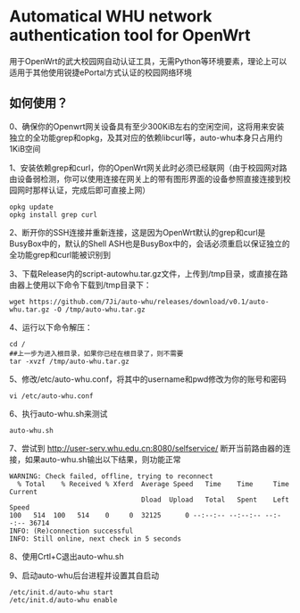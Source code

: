 Automatical WHU network authentication tool for OpenWrt
=
用于OpenWrt的武大校园网自动认证工具，无需Python等环境要素，理论上可以适用于其他使用锐捷ePortal方式认证的校园网络环境

如何使用？
--
0、确保你的Openwrt网关设备具有至少300KiB左右的空闲空间，这将用来安装独立的全功能grep和opkg，及其对应的依赖libcurl等，auto-whu本身只占用约1KiB空间

1、安装依赖grep和curl，你的OpenWrt网关此时必须已经联网（由于校园网对路由设备弱检测，你可以使用连接在网关上的带有图形界面的设备参照直接连接到校园网时那样认证，完成后即可直接上网）
````
opkg update
opkg install grep curl
````
2、断开你的SSH连接并重新连接，这是因为OpenWrt默认的grep和curl是BusyBox中的，默认的Shell ASH也是BusyBox中的，会话必须重启以保证独立的全功能grep和curl能被识别到

3、下载Release内的script-autowhu.tar.gz文件，上传到/tmp目录，或直接在路由器上使用以下命令下载到/tmp目录下：
````
wget https://github.com/7Ji/auto-whu/releases/download/v0.1/auto-whu.tar.gz -O /tmp/auto-whu.tar.gz
````
4、运行以下命令解压：
````
cd /
##上一步为进入根目录，如果你已经在根目录了，则不需要
tar -xvzf /tmp/auto-whu.tar.gz
````
5、修改/etc/auto-whu.conf，将其中的username和pwd修改为你的账号和密码
````
vi /etc/auto-whu.conf
````
6、执行auto-whu.sh来测试
````
auto-whu.sh
````
7、尝试到 http://user-serv.whu.edu.cn:8080/selfservice/ 断开当前路由器的连接，如果auto-whu.sh输出以下结果，则功能正常
````
WARNING: Check failed, offline, trying to reconnect
  % Total    % Received % Xferd  Average Speed   Time    Time     Time  Current
                                 Dload  Upload   Total   Spent    Left  Speed
100   514  100   514    0     0  32125      0 --:--:-- --:--:-- --:--:-- 36714
INFO: (Re)connection successful
INFO: Still online, next check in 5 seconds
````
8、使用Crtl+C退出auto-whu.sh

9、启动auto-whu后台进程并设置其自启动
````
/etc/init.d/auto-whu start
/etc/init.d/auto-whu enable
````
